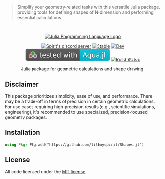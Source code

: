 <!-- Markdown link & img dfn's -->
[license]: LICENSE

> Simplify your geometry-related tasks with this versatile Julia package. providing tools for defining shapes of N-dimension and performing essential calculations.

<div align="center">
  <br />
  <p>
    <a target="_blank" href="https://julialang.org/"><img src="https://upload.wikimedia.org/wikipedia/commons/thumb/1/1f/Julia_Programming_Language_Logo.svg/320px-Julia_Programming_Language_Logo.svg.png" alt="Julia Programming Language Logo" /></a>
  </p>
  <p>
    <a target="_blank" href="https://discord.gg/Dn9rFtqZDg"><img src="https://img.shields.io/discord/1193258341854625882?color=000000&logo=discord&logoColor=white" alt="Spirit's discord server" /></a>
    <a target="_blank" href="https://lilboyspirit.github.io/Shapes.jl/stable"><img src="https://img.shields.io/badge/docs-stable-blue.svg" alt="Stable" /></a>
    <a target="_blank" href="https://lilboyspirit.github.io/Shapes.jl/dev/"><img src="https://img.shields.io/badge/docs-dev-blue.svg" alt="Dev" /></a>
    <a target="_blank" href="https://github.com/JuliaTesting/Aqua.jl"><img src="https://raw.githubusercontent.com/JuliaTesting/Aqua.jl/master/badge.svg" alt="Aqua QA" /></a>
    <a href="https://github.com/lilboyspirit/Shapes.jl/actions/workflows/CI.yml?query=branch%3Amain"><img src="https://github.com/lilboyspirit/Shapes.jl/actions/workflows/CI.yml/badge.svg?branch=main" alt="Build Status" /></a>
  </p>
  Julia package for geometric calculations and shape drawing.
</div>

## Disclaimer
This package prioritizes simplicity, ease of use, and performance. There may be a trade-off in terms of precision in certain geometric calculations. For use cases requiring high-precision results (e.g., scientific simulations, engineering), it's recommended to use specialized, precision-focused geometry packages.


## Installation

```julia
using Pkg; Pkg.add("https://github.com/lilboyspirit/Shapes.jl")
```

## License

All code licensed under the [MIT license][license].
